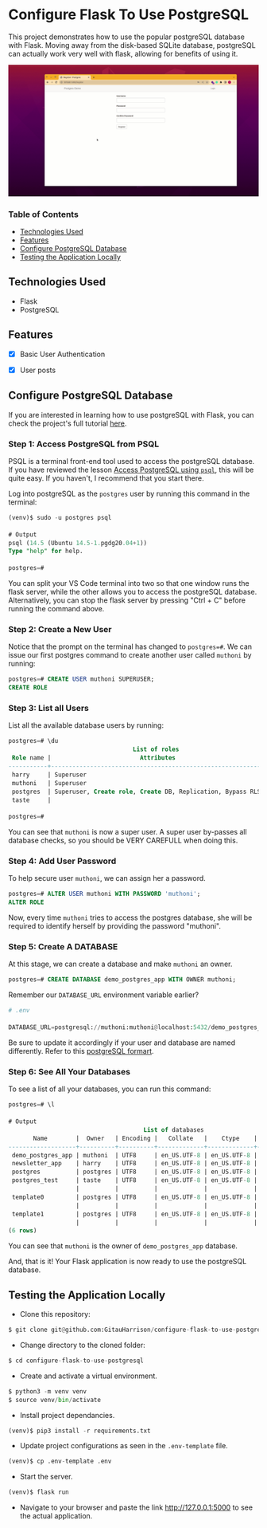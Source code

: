 # Configure Flask To Use PostgreSQL

This project demonstrates how to use the popular postgreSQL database with Flask. Moving away from the disk-based SQLite database, postgreSQL can actually work very well with flask, allowing for benefits of using it.

![Demo App](app/static/css/images/postgres_demo_app.gif)

### Table of Contents

 - [Technologies Used](#technologies-used)
 - [Features](#features)
 - [Configure PostgreSQL Database](#configure-postgresql-database)
 - [Testing the Application Locally](#testing-the-application-locally)

## Technologies Used

- Flask
- PostgreSQL

## Features

- [x] Basic User Authentication
- [x] User posts


## Configure PostgreSQL Database

If you are interested in learning how to use postgreSQL with Flask, you can check the project's full tutorial [here](https://github.com/GitauHarrison/notes/blob/master/databases/project_configure_postgres_in_flask.md).

### Step 1: Access PostgreSQL from PSQL

PSQL is a terminal front-end tool used to access the postgreSQL database. If you have reviewed the lesson [Access PostgreSQL using `psql`](https://github.com/GitauHarrison/notes/blob/master/databases/access_postgresql/psql.md), this will be quite easy. If you haven't, I recommend that you start there.

Log into postgreSQL as the `postgres` user by running this command in the terminal:

```sql
(venv)$ sudo -u postgres psql

# Output
psql (14.5 (Ubuntu 14.5-1.pgdg20.04+1))
Type "help" for help.

postgres=# 
```

You can split your VS Code terminal into two so that one window runs the flask server, while the other allows you to access the postgreSQL database. Alternatively, you can stop the flask server by pressing "Ctrl + C" before running the command above.

### Step 2: Create a New User

Notice that the prompt on the terminal has changed to `postgres=#`. We can issue our first postgres command to create another user called `muthoni` by running:

```sql
postgres=# CREATE USER muthoni SUPERUSER;
CREATE ROLE
```

### Step 3: List all Users

List all the available database users by running:

```sql
postgres=# \du
                                   List of roles
 Role name |                         Attributes                         | Member of 
-----------+------------------------------------------------------------+-----------
 harry     | Superuser                                                  | {}
 muthoni   | Superuser                                                  | {}
 postgres  | Superuser, Create role, Create DB, Replication, Bypass RLS | {}
 taste     |                                                            | {}

postgres=# 
```

You can see that `muthoni` is now a super user. A super user by-passes all database checks, so you should be VERY CAREFULL when doing this.


### Step 4: Add User Password

To help secure user `muthoni`, we can assign her a password. 

```sql
postgres=# ALTER USER muthoni WITH PASSWORD 'muthoni';
ALTER ROLE
```

Now, every time `muthoni` tries to access the postgres database, she will be required to identify herself by providing the password "muthoni".


### Step 5: Create A DATABASE

At this stage, we can create a database and make `muthoni` an owner.

```sql
postgres=# CREATE DATABASE demo_postgres_app WITH OWNER muthoni;
```

Remember our `DATABASE_URL` environment variable earlier?

```python
# .env

DATABASE_URL=postgresql://muthoni:muthoni@localhost:5432/demo_postgres_app
```

Be sure to update it accordingly if your user and database are named differently. Refer to this [postgreSQL formart](https://github.com/GitauHarrison/notes/blob/master/databases/project_configure_postgres_in_flask.md#step-6-postgresql-url-format).

### Step 6: See All Your Databases

To see a list of all your databases, you can run this command:

```sql
postgres=# \l

# Output
                                      List of databases
       Name        |  Owner   | Encoding |   Collate   |    Ctype    |   Access privileges   
-------------------+----------+----------+-------------+-------------+-----------------------
 demo_postgres_app | muthoni  | UTF8     | en_US.UTF-8 | en_US.UTF-8 | 
 newsletter_app    | harry    | UTF8     | en_US.UTF-8 | en_US.UTF-8 | 
 postgres          | postgres | UTF8     | en_US.UTF-8 | en_US.UTF-8 | 
 postgres_test     | taste    | UTF8     | en_US.UTF-8 | en_US.UTF-8 | =Tc/taste            +
                   |          |          |             |             | taste=CTc/taste
 template0         | postgres | UTF8     | en_US.UTF-8 | en_US.UTF-8 | =c/postgres          +
                   |          |          |             |             | postgres=CTc/postgres
 template1         | postgres | UTF8     | en_US.UTF-8 | en_US.UTF-8 | =c/postgres          +
                   |          |          |             |             | postgres=CTc/postgres
(6 rows)
```

You can see that `muthoni` is the owner of `demo_postgres_app` database.

And, that is it! Your Flask application is now ready to use the postgreSQL database. 


## Testing the Application Locally

- Clone this repository:

```python
$ git clone git@github.com:GitauHarrison/configure-flask-to-use-postgresql.git
```

- Change directory to the cloned folder:

```python
$ cd configure-flask-to-use-postgresql
```

- Create and activate a virtual environment.

```python
$ python3 -m venv venv
$ source venv/bin/activate
```

- Install project dependancies.

```python
(venv)$ pip3 install -r requirements.txt
```

- Update project configurations as seen in the `.env-template` file.

```python
(venv)$ cp .env-template .env
```

- Start the server.

```python
(venv)$ flask run
```

- Navigate to your browser and paste the link http://127.0.0.1:5000 to see the actual application.